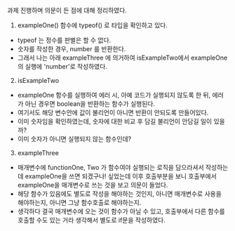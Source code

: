 과제 진행하며 의문이 든 점에 대해 정리하였다.

1. exampleOne() 함수에 typeof() 로 타입을 확인하고 있다.
  - typeof 는 정수를 판별은 할 수 없다.
  - 숫자를 작성한 경우, number 를 반환한다.
  - 그래서 나는 아래 exampleThree 에 의거하여 isExampleTwo에서 exampleOne의 실행에 'number'로 작성하였다.

2. isExampleTwo
  - exampleOne 함수를 실행하여 에러 시, 아예 코드가 실행되지 않도록 한 뒤, 에러가 아닌 경우면 boolean을 반환하는 함수가 실행된다.
  - 여기서도 해당 변수안에 값이 불리언이 아니면 반환이 안되도록 만들어있다.
  - 이미 숫자임을 확인하였는데, 숫자에 대한 비교 후 담길 불리언이 안담길 일이 있을까?
  - 이미 숫자가 아니면 실행되지 않는 함수인데?

3. exampleThree
 - 매개변수에 functionOne, Two 가 함수여야 실행되는 로직을 담으라셔서 작성하는데 exampleOne을 쓰면 되겠구나! 싶었는데 이후 호출부분을 보니 호출부에서 exampleOne을 매개변수로 쓰는 것을 보고 의문이 들었다.
  - 해당 함수가 있음에도 별도로 작성을 해야하는 것인지, 아니면 매개변수로 사용을 해야하는지, 아니면 그냥 함수호출로 해야하는지.
  - 생각하다 결국 매개변수에 오는 것이 함수가 아닐 수 있고, 호출부에서 다른 함수를 호출할 수도 있는 거라 생각해서 별도로 if문을 작성하였다.
